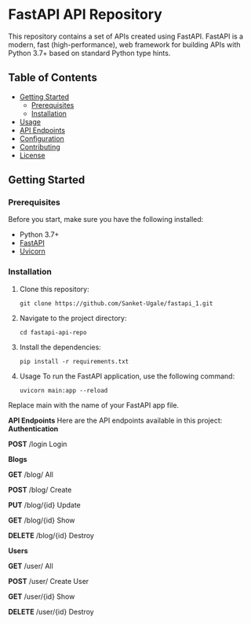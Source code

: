 # FastAPI API Repository

This repository contains a set of APIs created using FastAPI. FastAPI is a modern, fast (high-performance), web framework for building APIs with Python 3.7+ based on standard Python type hints.

## Table of Contents

- [Getting Started](#getting-started)
  - [Prerequisites](#prerequisites)
  - [Installation](#installation)
- [Usage](#usage)
- [API Endpoints](#api-endpoints)
- [Configuration](#configuration)
- [Contributing](#contributing)
- [License](#license)

## Getting Started

### Prerequisites

Before you start, make sure you have the following installed:

- Python 3.7+
- [FastAPI](https://fastapi.tiangolo.com/)
- [Uvicorn](https://www.uvicorn.org/)

### Installation

1. Clone this repository:

   ```shell
   git clone https://github.com/Sanket-Ugale/fastapi_1.git

2. Navigate to the project directory:

    ```shell
    cd fastapi-api-repo

3. Install the dependencies:

    ```shell
    pip install -r requirements.txt

4. Usage
   To run the FastAPI application, use the following command:

    ```shell
    uvicorn main:app --reload
Replace main with the name of your FastAPI app file.

<strong>API Endpoints</strong>
Here are the API endpoints available in this project:
<strong>Authentication</strong>


<strong>POST</strong>
/login
Login

<strong>Blogs</strong>


<strong>GET</strong>
/blog/
All



<strong>POST</strong>
/blog/
Create



<strong>PUT</strong>
/blog/{id}
Update



<strong>GET</strong>
/blog/{id}
Show



<strong>DELETE</strong>
/blog/{id}
Destroy


<strong>Users</strong>


<strong>GET</strong>
/user/
All



<strong>POST</strong>
/user/
Create User



<strong>GET</strong>
/user/{id}
Show



<strong>DELETE</strong>
/user/{id}
Destroy